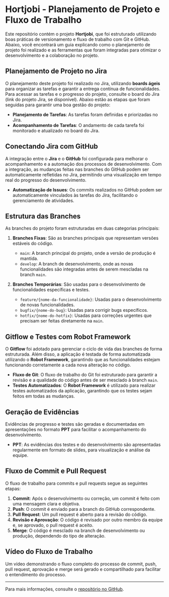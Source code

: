 # Hortjobi - Planejamento de Projeto e Fluxo de Trabalho

Este repositório contém o projeto **Hortjobi**, que foi estruturado utilizando boas práticas de versionamento e fluxo de trabalho com Git e GitHub. Abaixo, você encontrará um guia explicando como o planejamento de projeto foi realizado e as ferramentas que foram integradas para otimizar o desenvolvimento e a colaboração no projeto.

## Planejamento de Projeto no Jira

O planejamento deste projeto foi realizado no Jira, utilizando **boards ágeis** para organizar as tarefas e garantir a entrega contínua de funcionalidades. Para acessar as tarefas e o progresso do projeto, consulte o board do Jira (link do projeto Jira, se disponível). Abaixo estão as etapas que foram seguidas para garantir uma boa gestão do projeto:

- **Planejamento de Tarefas**: As tarefas foram definidas e priorizadas no Jira.
- **Acompanhamento de Tarefas**: O andamento de cada tarefa foi monitorado e atualizado no board do Jira.

## Conectando Jira com GitHub

A integração entre o **Jira** e o **GitHub** foi configurada para melhorar o acompanhamento e a automação dos processos de desenvolvimento. Com a integração, as mudanças feitas nas branches do GitHub podem ser automaticamente refletidas no Jira, permitindo uma visualização em tempo real do progresso do desenvolvimento.

- **Automatização de Issues**: Os commits realizados no GitHub podem ser automaticamente vinculados às tarefas do Jira, facilitando o gerenciamento de atividades.

## Estrutura das Branches

As branches do projeto foram estruturadas em duas categorias principais:

1. **Branches Fixas**: São as branches principais que representam versões estáveis do código.
    - `main`: A branch principal do projeto, onde a versão de produção é mantida.
    - `develop`: A branch de desenvolvimento, onde as novas funcionalidades são integradas antes de serem mescladas na branch `main`.

2. **Branches Temporárias**: São usadas para o desenvolvimento de funcionalidades específicas e testes.
    - `feature/{nome-da-funcionalidade}`: Usadas para o desenvolvimento de novas funcionalidades.
    - `bugfix/{nome-do-bug}`: Usadas para corrigir bugs específicos.
    - `hotfix/{nome-do-hotfix}`: Usadas para correções urgentes que precisam ser feitas diretamente na `main`.

## Gitflow e Testes com Robot Framework

O **Gitflow** foi adotado para gerenciar o ciclo de vida das branches de forma estruturada. Além disso, a aplicação é testada de forma automatizada utilizando o **Robot Framework**, garantindo que as funcionalidades estejam funcionando corretamente a cada nova alteração no código.

- **Fluxo de Git**: O fluxo de trabalho do Git foi estruturado para garantir a revisão e a qualidade do código antes de ser mesclado à branch `main`.
- **Testes Automatizados**: O **Robot Framework** é utilizado para realizar testes automatizados da aplicação, garantindo que os testes sejam feitos em todas as mudanças.

## Geração de Evidências

Evidências de progresso e testes são geradas e documentadas em apresentações no formato **PPT** para facilitar o acompanhamento do desenvolvimento.

- **PPT**: As evidências dos testes e do desenvolvimento são apresentadas regularmente em formato de slides, para visualização e análise da equipe.

## Fluxo de Commit e Pull Request

O fluxo de trabalho para commits e pull requests segue as seguintes etapas:

1. **Commit**: Após o desenvolvimento ou correção, um commit é feito com uma mensagem clara e objetiva.
2. **Push**: O commit é enviado para a branch do GitHub correspondente.
3. **Pull Request**: Um pull request é aberto para a revisão do código.
4. **Revisão e Aprovação**: O código é revisado por outro membro da equipe e, se aprovado, o pull request é aceito.
5. **Merge**: O código é mesclado na branch de desenvolvimento ou produção, dependendo do tipo de alteração.

## Vídeo do Fluxo de Trabalho

Um vídeo demonstrando o fluxo completo do processo de commit, push, pull request, aprovação e merge será gerado e compartilhado para facilitar o entendimento do processo.

---

Para mais informações, consulte o [repositório no GitHub](https://github.com/GuilhLopes/Hortjobi).

